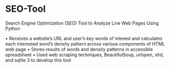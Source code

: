 # SEO-Tool
Search Engine Optimization (SEO) Tool to Analyze Live Web Pages Using Python

•	Receives a website’s URL and user’s key words of interest and calculates each interested word’s density pattern across various components of HTML web page
•	Stores results of words and density patterns in accessible spreadsheet
•	Used web scraping techniques, BeautifulSoup, urlopen, xlrd, and sqlite 3 to develop this tool
